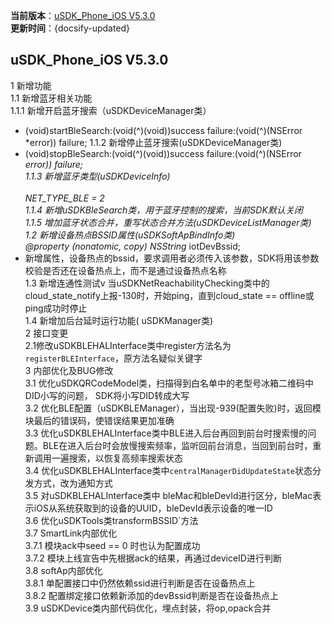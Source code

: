  **当前版本**：[uSDK_Phone_iOS V5.3.0]()  
 **更新时间**：{docsify-updated}

## uSDK_Phone_iOS V5.3.0
 1 新增功能<br>
1.1 新增蓝牙相关功能<br>
1.1.1  新增开启蓝牙搜索（uSDKDeviceManager类）<br>
- (void)startBleSearch:(void(^)(void))success failure:(void(^)(NSError *error)) failure;
1.1.2 新增停止蓝牙搜索(uSDKDeviceManager类)<br>
- (void)stopBleSearch:(void(^)(void))success failure:(void(^)(NSError *error)) failure;<br>
1.1.3 新增蓝牙类型(uSDKDeviceInfo)<br><br>
NET_TYPE_BLE = 2<br>
1.1.4 新增uSDKBleSearch类，用于蓝牙控制的搜索，当前SDK默认关闭<br>
1.1.5 增加蓝牙状态合并，重写状态合并方法(uSDKDeviceListManager类)<br>
1.2 新增设备热点BSSID属性(uSDKSoftApBindInfo类)<br>
@property (nonatomic, copy) NSString* iotDevBssid;<br>
- 新增属性，设备热点的bssid，要求调用者必须传入该参数，SDK将用该参数校验是否还在设备热点上，而不是通过设备热点名称<br>
1.3 新增连通性测试v
当uSDKNetReachabilityChecking类中的cloud_state_notify上报-130时，开始ping，直到cloud_state == offline或ping成功时停止<br>
1.4 新增加后台延时运行功能( uSDKManager类)<br>
 2 接口变更<br>
2.1修改uSDKBLEHALInterface类中register方法名为`registerBLEInterface`，原方法名疑似关键字<br>
3 内部优化及BUG修改<br>
3.1 优化uSDKQRCodeModel类，扫描得到白名单中的老型号冰箱二维码中DID小写的问题， SDK将小写DID转成大写<br>
3.2 优化BLE配置（uSDKBLEManager），当出现-939(配置失败)时，返回模块最后的错误码，使错误结果更加准确<br>
3.3 优化uSDKBLEHALInterface类中BLE进入后台再回到前台时搜索慢的问题。BLE在进入后台时会放慢搜索频率，监听回前台消息，当回到前台时，重新调用一遍搜索，以恢复高频率搜索状态<br>
3.4 优化uSDKBLEHALInterface类中`centralManagerDidUpdateState`状态分发方式，改为通知方式<br>
3.5 对uSDKBLEHALInterface类中 bleMac和bleDevId进行区分，bleMac表示iOS从系统获取到的设备的UUID，bleDevId表示设备的唯一ID<br>
3.6 优化uSDKTools类transformBSSID`方法<br>
3.7 SmartLink内部优化<br>
3.7.1 模块ack中seed == 0 时也认为配置成功<br>
3.7.2 模块上线宣告中先根据ack的结果，再通过deviceID进行判断<br>
3.8 softAp内部优化<br>
3.8.1 单配置接口中仍然依赖ssid进行判断是否在设备热点上<br>
3.8.2 配置绑定接口依赖新添加的devBssid判断是否在设备热点上<br>
3.9 uSDKDevice类内部代码优化，埋点封装，将op,opack合并<br>
